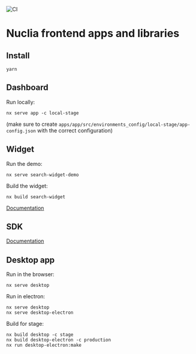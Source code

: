 ![CI](https://github.com/nuclia/frontend/actions/workflows/deploy.yml/badge.svg)

# Nuclia frontend apps and libraries

## Install

```
yarn
```

## Dashboard

Run locally:

```
nx serve app -c local-stage
```

(make sure to create `apps/app/src/environments_config/local-stage/app-config.json` with the correct configuration)

## Widget

Run the demo:

```
nx serve search-widget-demo
```

Build the widget:

```
nx build search-widget
```

[Documentation](https://docs.nuclia.dev/docs/widget/api)

## SDK

[Documentation](https://docs.nuclia.dev/docs/sdk)

## Desktop app

Run in the browser:

```
nx serve desktop
```

Run in electron:

```
nx serve desktop
nx serve desktop-electron
```

Build for stage:

```
nx build desktop -c stage
nx build desktop-electron -c production
nx run desktop-electron:make
```
